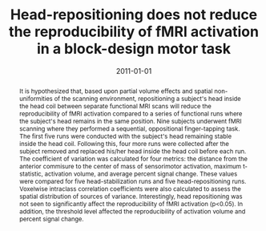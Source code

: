 ---
title: "Head-repositioning does not reduce the reproducibility of fMRI activation in a block-design motor task"
date: 2011-01-01
authors_string: D. Soltysik, D. Thomasson, S. Rajan, J. Gonzalez-Castillo, D. P, B. N
authors:
   - D. Soltysik
   - D. Thomasson
   - S. Rajan
   - J. Gonzalez-Castillo
   - D. P
   - B. N
author_ids:
   - javier_gonzalez-castillo
   - kay_kuhns
journal: 'NeuroImage'
volume: 56
issue: 
pages: 1329-37
book_title: ''
publisher: ''
abstract: "<p>It is hypothesized that, based upon partial volume effects and spatial non-uniformities of the scanning environment, repositioning a subject's head inside the head coil between separate functional MRI scans will reduce the reproducibility of fMRI activation compared to a series of functional runs where the subject's head remains in the same position. Nine subjects underwent fMRI scanning where they performed a sequential, oppositional finger-tapping task. The first five runs were conducted with the subject's head remaining stable inside the head coil. Following this, four more runs were collected after the subject removed and replaced his/her head inside the head coil before each run. The coefficient of variation was calculated for four metrics: the distance from the anterior commisure to the center of mass of sensorimotor activation, maximum t-statistic, activation volume, and average percent signal change. These values were compared for five head-stabilization runs and five head-repositioning runs. Voxelwise intraclass correlation coefficients were also calculated to assess the spatial distribution of sources of variance. Interestingly, head repositioning was not seen to significantly affect the reproducibility of fMRI activation (p<0.05). In addition, the threshold level affected the reproducibility of activation volume and percent signal change.</p>"
project_id: 
paper_url: 
doi: 
data_loc: ''
code_loc: ''
file: '/assets/publications//assets/publications/'
file_name: '/assets/publications/'
type: journal_article
pub_str: ' (2011) NeuroImage 56: 1329-37'
layout: publication 
---